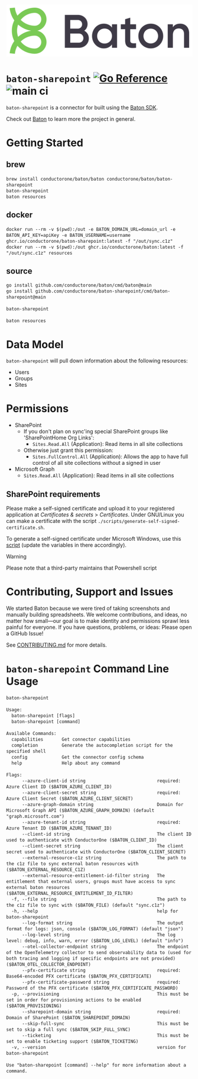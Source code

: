 ![Baton Logo](./baton-logo.png)

# `baton-sharepoint` [![Go Reference](https://pkg.go.dev/badge/github.com/conductorone/baton-sharepoint.svg)](https://pkg.go.dev/github.com/conductorone/baton-sharepoint) ![main ci](https://github.com/conductorone/baton-sharepoint/actions/workflows/main.yaml/badge.svg)

`baton-sharepoint` is a connector for built using the [Baton SDK](https://github.com/conductorone/baton-sdk).

Check out [Baton](https://github.com/conductorone/baton) to learn more the project in general.

# Getting Started

## brew

```
brew install conductorone/baton/baton conductorone/baton/baton-sharepoint
baton-sharepoint
baton resources
```

## docker

```
docker run --rm -v $(pwd):/out -e BATON_DOMAIN_URL=domain_url -e BATON_API_KEY=apiKey -e BATON_USERNAME=username ghcr.io/conductorone/baton-sharepoint:latest -f "/out/sync.c1z"
docker run --rm -v $(pwd):/out ghcr.io/conductorone/baton:latest -f "/out/sync.c1z" resources
```

## source

```
go install github.com/conductorone/baton/cmd/baton@main
go install github.com/conductorone/baton-sharepoint/cmd/baton-sharepoint@main

baton-sharepoint

baton resources
```

# Data Model

`baton-sharepoint` will pull down information about the following resources:
- Users
- Groups
- Sites

# Permissions

- SharePoint
  - If you don't plan on sync'ing special SharePoint groups like 'SharePointHome Org Links':
	- `Sites.Read.All` (Application): Read items in all site collections
  - Otherwise just grant this permission:
	- `Sites.FullControl.All` (Application): Allows the app to have full control of all site collections without a signed in user
- Microsoft Graph
  - `Sites.Read.All` (Application): Read items in all site collections

## SharePoint requirements

Please make a self-signed certificate and upload it to your registered
application at *Certificates & secrets* > *Certificates*. Under
GNU/Linux you can make a certificate with the script
`./scripts/generate-self-signed-certificate.sh`.

To generate a self-signed certificate under Microsoft Windows, use
this
[script](https://github.com/LucasMarangon/Azure_Oauth_JWT/blob/a66a55737eeae775c0bbe19dfbfc04e292fc7702/Create-SelfSignedCertificate.ps1)
(update the variables in there accordingly).

> [!WARNING]
> Please note that a third-party maintains that Powershell script

# Contributing, Support and Issues

We started Baton because we were tired of taking screenshots and manually
building spreadsheets. We welcome contributions, and ideas, no matter how
small&mdash;our goal is to make identity and permissions sprawl less painful for
everyone. If you have questions, problems, or ideas: Please open a GitHub Issue!

See [CONTRIBUTING.md](https://github.com/ConductorOne/baton/blob/main/CONTRIBUTING.md) for more details.

# `baton-sharepoint` Command Line Usage

```
baton-sharepoint

Usage:
  baton-sharepoint [flags]
  baton-sharepoint [command]

Available Commands:
  capabilities       Get connector capabilities
  completion         Generate the autocompletion script for the specified shell
  config             Get the connector config schema
  help               Help about any command

Flags:
      --azure-client-id string                           required: Azure Client ID ($BATON_AZURE_CLIENT_ID)
      --azure-client-secret string                       required: Azure Client Secret ($BATON_AZURE_CLIENT_SECRET)
      --azure-graph-domain string                        Domain for Microsoft Graph API ($BATON_AZURE_GRAPH_DOMAIN) (default "graph.microsoft.com")
      --azure-tenant-id string                           required: Azure Tenant ID ($BATON_AZURE_TENANT_ID)
      --client-id string                                 The client ID used to authenticate with ConductorOne ($BATON_CLIENT_ID)
      --client-secret string                             The client secret used to authenticate with ConductorOne ($BATON_CLIENT_SECRET)
      --external-resource-c1z string                     The path to the c1z file to sync external baton resources with ($BATON_EXTERNAL_RESOURCE_C1Z)
      --external-resource-entitlement-id-filter string   The entitlement that external users, groups must have access to sync external baton resources ($BATON_EXTERNAL_RESOURCE_ENTITLEMENT_ID_FILTER)
  -f, --file string                                      The path to the c1z file to sync with ($BATON_FILE) (default "sync.c1z")
  -h, --help                                             help for baton-sharepoint
      --log-format string                                The output format for logs: json, console ($BATON_LOG_FORMAT) (default "json")
      --log-level string                                 The log level: debug, info, warn, error ($BATON_LOG_LEVEL) (default "info")
      --otel-collector-endpoint string                   The endpoint of the OpenTelemetry collector to send observability data to (used for both tracing and logging if specific endpoints are not provided) ($BATON_OTEL_COLLECTOR_ENDPOINT)
      --pfx-certificate string                           required: Base64-encoded PFX certificate ($BATON_PFX_CERTIFICATE)
      --pfx-certificate-password string                  required: Password of the PFX certificate ($BATON_PFX_CERTIFICATE_PASSWORD)
  -p, --provisioning                                     This must be set in order for provisioning actions to be enabled ($BATON_PROVISIONING)
      --sharepoint-domain string                         required: Domain of SharePoint ($BATON_SHAREPOINT_DOMAIN)
      --skip-full-sync                                   This must be set to skip a full sync ($BATON_SKIP_FULL_SYNC)
      --ticketing                                        This must be set to enable ticketing support ($BATON_TICKETING)
  -v, --version                                          version for baton-sharepoint

Use "baton-sharepoint [command] --help" for more information about a command.
```
